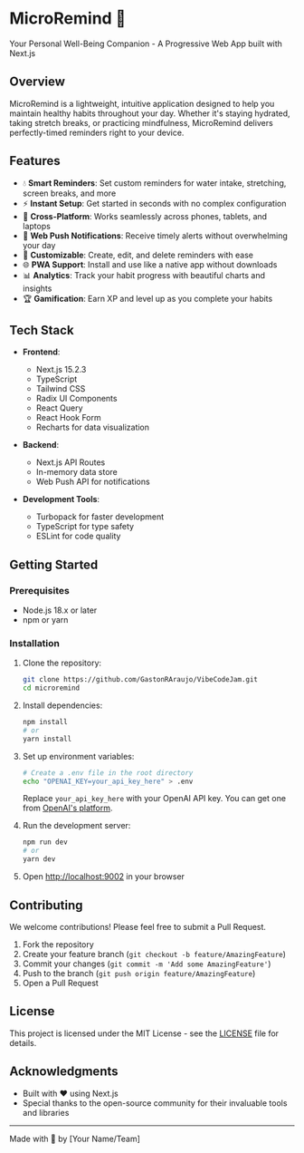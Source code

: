 # MicroRemind 🌟

Your Personal Well-Being Companion - A Progressive Web App built with Next.js

## Overview

MicroRemind is a lightweight, intuitive application designed to help you maintain healthy habits throughout your day. Whether it's staying hydrated, taking stretch breaks, or practicing mindfulness, MicroRemind delivers perfectly-timed reminders right to your device.

## Features

- 💧 **Smart Reminders**: Set custom reminders for water intake, stretching, screen breaks, and more
- ⚡ **Instant Setup**: Get started in seconds with no complex configuration
- 📱 **Cross-Platform**: Works seamlessly across phones, tablets, and laptops
- 🔔 **Web Push Notifications**: Receive timely alerts without overwhelming your day
- 🎯 **Customizable**: Create, edit, and delete reminders with ease
- 🌐 **PWA Support**: Install and use like a native app without downloads
- 📊 **Analytics**: Track your habit progress with beautiful charts and insights
- 🏆 **Gamification**: Earn XP and level up as you complete your habits

## Tech Stack

- **Frontend**: 
  - Next.js 15.2.3
  - TypeScript
  - Tailwind CSS
  - Radix UI Components
  - React Query
  - React Hook Form
  - Recharts for data visualization

- **Backend**: 
  - Next.js API Routes
  - In-memory data store
  - Web Push API for notifications

- **Development Tools**:
  - Turbopack for faster development
  - TypeScript for type safety
  - ESLint for code quality

## Getting Started

### Prerequisites

- Node.js 18.x or later
- npm or yarn

### Installation

1. Clone the repository:
   ```bash
   git clone https://github.com/GastonRAraujo/VibeCodeJam.git
   cd microremind
   ```

2. Install dependencies:
   ```bash
   npm install
   # or
   yarn install
   ```

3. Set up environment variables:
   ```bash
   # Create a .env file in the root directory
   echo "OPENAI_KEY=your_api_key_here" > .env
   ```
   Replace `your_api_key_here` with your OpenAI API key. You can get one from [OpenAI's platform](https://platform.openai.com/api-keys).

4. Run the development server:
   ```bash
   npm run dev
   # or
   yarn dev
   ```

5. Open [http://localhost:9002](http://localhost:9002) in your browser


## Contributing

We welcome contributions! Please feel free to submit a Pull Request.

1. Fork the repository
2. Create your feature branch (`git checkout -b feature/AmazingFeature`)
3. Commit your changes (`git commit -m 'Add some AmazingFeature'`)
4. Push to the branch (`git push origin feature/AmazingFeature`)
5. Open a Pull Request

## License

This project is licensed under the MIT License - see the [LICENSE](LICENSE) file for details.

## Acknowledgments

- Built with ❤️ using Next.js
- Special thanks to the open-source community for their invaluable tools and libraries

---

Made with 💖 by [Your Name/Team]

